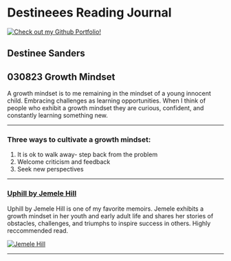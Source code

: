 # Destineees Reading Journal

[![Check out my Github Portfolio! ]( https://avatars.githubusercontent.com/u/17172185?v=4 "Check out my Github Portfolio")](https://github.com/Destineees)


## Destinee Sanders



## 030823 Growth Mindset
A growth mindset is to me remaining in the mindset of a young innocent child. Embracing challenges as learning opportunities. When I think of people who exhibit a growth mindset they are curious, confident, and constantly learning something new. 

***

### Three ways to cultivate a growth mindset: 

1. It is ok to walk away- step back from the problem
2. Welcome criticism and feedback
3. Seek new perspectives 

***

### [Uphill by Jemele Hill](https://www.google.com/books/edition/Uphill/fjhKEAAAQBAJ?hl=en&gbpv=1)
 
 Uphill by Jemele Hill is one of my favorite memoirs. Jemele exhibits a growth mindset in her youth and early adult life and shares her stories of obstacles, challenges, and triumphs to inspire success in others. Highly reccommended read. 
 
[![Jemele Hill](https://m.media-amazon.com/images/I/4164IxTCUEL._SX327_BO1,204,203,200_.jpg)](https://www.amazon.com/Uphill-Memoir-Jemele-Hill/dp/1250624371)

***


